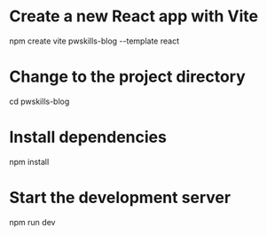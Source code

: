 # Create a new React app with Vite
npm create vite pwskills-blog --template react
# Change to the project directory
cd pwskills-blog
# Install dependencies
npm install
# Start the development server
npm run dev
